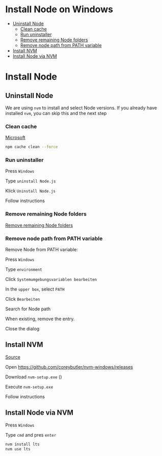 <!--
@license
Copyright (c) 2025 tssuite

Use of this source code is governed by terms that can be
found in the LICENSE file in the root of this package.
-->

# Install Node on Windows

- [Uninstall Node](#uninstall-node)
  - [Clean cache](#clean-cache)
  - [Run uninstaller](#run-uninstaller)
  - [Remove remaining Node folders](#remove-remaining-node-folders)
  - [Remove node path from PATH variable](#remove-node-path-from-path-variable)
- [Install NVM](#install-nvm)
- [Install Node via NVM](#install-node-via-nvm)

# Install Node

## Uninstall Node

We are using `nvm` to install and select Node versions.
If you already have installed `nvm`, you can skip this and the next step

### Clean cache

[Microsoft](https://learn.microsoft.com/de-de/windows/dev-environment/javascript/nodejs-on-windows#install-nvm-windows-nodejs-and-npm)

```bash
npm cache clean --force
```

### Run uninstaller

Press `Windows`

Type `uninstall Node.js`

Klick `Uninstall Node.js`

Follow instructions

### Remove remaining Node folders

[Remove remaining Node folders](https://stackoverflow.com/questions/20711240/how-to-completely-remove-node-js-from-windows)

### Remove node path from PATH variable

Remove Node from PATH variable:

Press `Windows`

Type `environment`

Click `Systemumgebungsvariablen bearbeiten`

In the `upper box`, select `PATH`

Click `Bearbeiten`

Search for Node path

When existing, remove the entry.

Close the dialog

## Install NVM

[Source](https://github.com/coreybutler/nvm-windows#installation--upgrades)

Open <https://github.com/coreybutler/nvm-windows/releases>

Download `nvm-setup.exe` ()

Execute `nvm-setup.exe`

Follow instructions

## Install Node via NVM

Press `Windows`

Type `cmd` and pres `enter`

```bash
nvm install lts
nvm use lts
```
